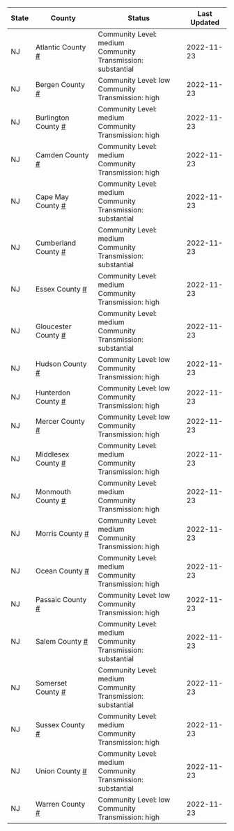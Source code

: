 State | County | Status | Last Updated
--- | --- | --- | --- 
NJ | Atlantic County <a href="#atlantic_county">#</a> | <a name="atlantic_county"></a>Community Level: medium<br/>Community Transmission: substantial | 2022-11-23
NJ | Bergen County <a href="#bergen_county">#</a> | <a name="bergen_county"></a>Community Level: low<br/>Community Transmission: high | 2022-11-23
NJ | Burlington County <a href="#burlington_county">#</a> | <a name="burlington_county"></a>Community Level: medium<br/>Community Transmission: high | 2022-11-23
NJ | Camden County <a href="#camden_county">#</a> | <a name="camden_county"></a>Community Level: medium<br/>Community Transmission: high | 2022-11-23
NJ | Cape May County <a href="#cape_may_county">#</a> | <a name="cape_may_county"></a>Community Level: medium<br/>Community Transmission: substantial | 2022-11-23
NJ | Cumberland County <a href="#cumberland_county">#</a> | <a name="cumberland_county"></a>Community Level: medium<br/>Community Transmission: substantial | 2022-11-23
NJ | Essex County <a href="#essex_county">#</a> | <a name="essex_county"></a>Community Level: medium<br/>Community Transmission: high | 2022-11-23
NJ | Gloucester County <a href="#gloucester_county">#</a> | <a name="gloucester_county"></a>Community Level: medium<br/>Community Transmission: substantial | 2022-11-23
NJ | Hudson County <a href="#hudson_county">#</a> | <a name="hudson_county"></a>Community Level: low<br/>Community Transmission: high | 2022-11-23
NJ | Hunterdon County <a href="#hunterdon_county">#</a> | <a name="hunterdon_county"></a>Community Level: low<br/>Community Transmission: high | 2022-11-23
NJ | Mercer County <a href="#mercer_county">#</a> | <a name="mercer_county"></a>Community Level: low<br/>Community Transmission: high | 2022-11-23
NJ | Middlesex County <a href="#middlesex_county">#</a> | <a name="middlesex_county"></a>Community Level: medium<br/>Community Transmission: high | 2022-11-23
NJ | Monmouth County <a href="#monmouth_county">#</a> | <a name="monmouth_county"></a>Community Level: medium<br/>Community Transmission: high | 2022-11-23
NJ | Morris County <a href="#morris_county">#</a> | <a name="morris_county"></a>Community Level: medium<br/>Community Transmission: high | 2022-11-23
NJ | Ocean County <a href="#ocean_county">#</a> | <a name="ocean_county"></a>Community Level: medium<br/>Community Transmission: high | 2022-11-23
NJ | Passaic County <a href="#passaic_county">#</a> | <a name="passaic_county"></a>Community Level: low<br/>Community Transmission: high | 2022-11-23
NJ | Salem County <a href="#salem_county">#</a> | <a name="salem_county"></a>Community Level: medium<br/>Community Transmission: substantial | 2022-11-23
NJ | Somerset County <a href="#somerset_county">#</a> | <a name="somerset_county"></a>Community Level: medium<br/>Community Transmission: substantial | 2022-11-23
NJ | Sussex County <a href="#sussex_county">#</a> | <a name="sussex_county"></a>Community Level: medium<br/>Community Transmission: high | 2022-11-23
NJ | Union County <a href="#union_county">#</a> | <a name="union_county"></a>Community Level: medium<br/>Community Transmission: substantial | 2022-11-23
NJ | Warren County <a href="#warren_county">#</a> | <a name="warren_county"></a>Community Level: low<br/>Community Transmission: high | 2022-11-23
